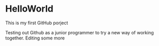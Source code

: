 # HelloWorld
This is my first GitHub porject

Testing out Github as a junior programmer to try a new way of working together.
Editing some more

